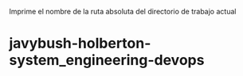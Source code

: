 Imprime el nombre de la ruta absoluta del directorio de trabajo actual
# javybush-holberton-system_engineering-devops
